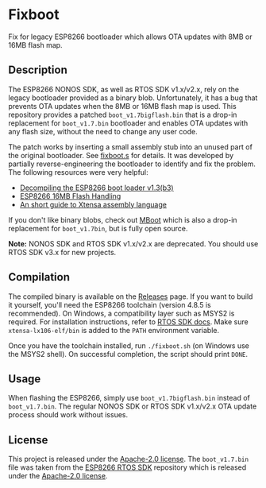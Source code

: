 # Fixboot

Fix for legacy ESP8266 bootloader which allows OTA updates with 8MB or 16MB flash map.

## Description

The ESP8266 NONOS SDK, as well as RTOS SDK v1.x/v2.x, rely on the legacy bootloader provided as a binary blob.
Unfortunately, it has a bug that prevents OTA updates when the 8MB or 16MB flash map is used. This repository provides a
patched `boot_v1.7bigflash.bin` that is a drop-in replacement for `boot_v1.7.bin` bootloader and enables OTA updates
with any flash size, without the need to change any user code.

The patch works by inserting a small assembly stub into an unused part of the original bootloader. See
[fixboot.s](fixboot.s) for details. It was developed by partially reverse-engineering the bootloader to identify and fix
the problem. The following resources were very helpful:

- [Decompiling the ESP8266 boot loader v1.3(b3)](
https://richard.burtons.org/2015/05/17/decompiling-the-esp8266-boot-loader-v1-3b3/)
- [ESP8266 16MB Flash Handling](
https://piers.rocks/esp8266/16mb/flash/eeprom/2016/10/14/esp8266-16mbyte-flash_handling.html)
- [An short guide to Xtensa assembly language](http://cholla.mmto.org/esp8266/xtensa.html)

If you don't like binary blobs, check out [MBoot](https://github.com/mwasacz/mboot) which is also a drop-in replacement
for `boot_v1.7bin`, but is fully open source.

**Note:** NONOS SDK and RTOS SDK v1.x/v2.x are deprecated. You should use RTOS SDK v3.x for new projects.

## Compilation

The compiled binary is available on the [Releases](https://github.com/mwasacz/fixboot/releases) page. If you want to
build it yourself, you'll need the ESP8266 toolchain (version 4.8.5 is recommended). On Windows, a compatibility layer
such as MSYS2 is required. For installation instructions, refer to
[RTOS SDK docs](https://docs.espressif.com/projects/esp8266-rtos-sdk/en/latest/get-started/index.html#setup-toolchain).
Make sure `xtensa-lx106-elf/bin` is added to the `PATH` environment variable.

Once you have the toolchain installed, run `./fixboot.sh` (on Windows use the MSYS2 shell). On successful completion,
the script should print `DONE`.

## Usage

When flashing the ESP8266, simply use `boot_v1.7bigflash.bin` instead of `boot_v1.7.bin`. The regular NONOS SDK or RTOS
SDK v1.x/v2.x OTA update process should work without issues.

## License

This project is released under the [Apache-2.0 license](LICENSE). The `boot_v1.7.bin` file was taken from the
[ESP8266 RTOS SDK](https://github.com/espressif/ESP8266_RTOS_SDK) repository which is released under the
[Apache-2.0 license](https://github.com/espressif/ESP8266_RTOS_SDK/blob/master/LICENSE).
